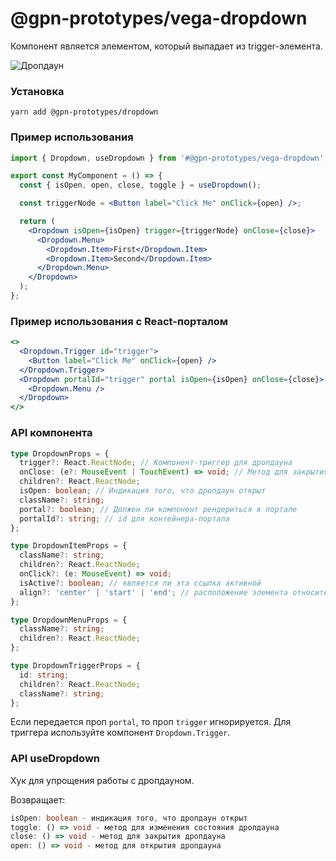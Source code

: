 # @gpn-prototypes/vega-dropdown

Компонент является элементом, который выпадает из trigger-элемента.

![Дропдаун](docs/dropdown.png)

### Установка

    yarn add @gpn-prototypes/dropdown

### Пример использования

```jsx
import { Dropdown, useDropdown } from '#@gpn-prototypes/vega-dropdown';

export const MyComponent = () => {
  const { isOpen, open, close, toggle } = useDropdown();

  const triggerNode = <Button label="Click Me" onClick={open} />;

  return (
    <Dropdown isOpen={isOpen} trigger={triggerNode} onClose={close}>
      <Dropdown.Menu>
        <Dropdown.Item>First</Dropdown.Item>
        <Dropdown.Item>Second</Dropdown.Item>
      </Dropdown.Menu>
    </Dropdown>
  );
};
```

### Пример использования с React-порталом

```jsx
<>
  <Dropdown.Trigger id="trigger">
    <Button label="Click Me" onClick={open} />
  </Dropdown.Trigger>
  <Dropdown portalId="trigger" portal isOpen={isOpen} onClose={close}>
    <Dropdown.Menu />
  </Dropdown>
</>
```

### API компонента

```ts
type DropdownProps = {
  trigger?: React.ReactNode; // Компонент-триггер для дропдауна
  onClose: (e?: MouseEvent | TouchEvent) => void; // Метод для закрытия дропдауна
  children?: React.ReactNode;
  isOpen: boolean; // Индикация того, что дропдаун открыт
  className?: string;
  portal?: boolean; // Должен ли компонент рендериться в портале
  portalId?: string; // id для контейнера-портала
};

type DropdownItemProps = {
  className?: string;
  children?: React.ReactNode;
  onClick?: (e: MouseEvent) => void;
  isActive?: boolean; // является ли эта ссылка активной
  align?: 'center' | 'start' | 'end'; // расположение элемента относительно меню
};

type DropdownMenuProps = {
  className?: string;
  children?: React.ReactNode;
};

type DropdownTriggerProps = {
  id: string;
  children?: React.ReactNode;
  className?: string;
};
```

Если передается проп `portal`, то проп `trigger` игнорируется. Для триггера используйте компонент `Dropdown.Trigger`.

### API useDropdown

Хук для упрощения работы с дропдауном.

Возвращает:

```ts
isOpen: boolean - индикация того, что дропдаун открыт
toggle: () => void - метод для изменения состояния дропдауна
close: () => void - метод для закрытия дропдауна
open: () => void - метод для открытия дропдауна

```
